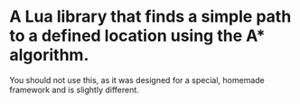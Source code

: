 # A Lua library that finds a simple path to a defined location using the A* algorithm.

You should not use this, as it was designed for a special, homemade framework and is slightly different.
